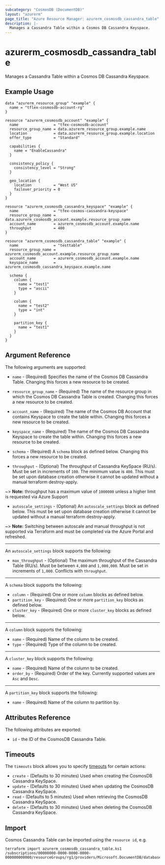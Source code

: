 ```yaml
---
subcategory: "CosmosDB (DocumentDB)"
layout: "azurerm"
page_title: "Azure Resource Manager: azurerm_cosmosdb_cassandra_table"
description: |-
  Manages a Cassandra Table within a Cosmos DB Cassandra Keyspace.
---
```


# azurerm_cosmosdb_cassandra_table

Manages a Cassandra Table within a Cosmos DB Cassandra Keyspace.

## Example Usage

```hcl
data "azurerm_resource_group" "example" {
  name = "tflex-cosmosdb-account-rg"
}

resource "azurerm_cosmosdb_account" "example" {
  name                = "tfex-cosmosdb-account"
  resource_group_name = data.azurerm_resource_group.example.name
  location            = data.azurerm_resource_group.example.location
  offer_type          = "Standard"

  capabilities {
    name = "EnableCassandra"
  }

  consistency_policy {
    consistency_level = "Strong"
  }

  geo_location {
    location          = "West US"
    failover_priority = 0
  }
}

resource "azurerm_cosmosdb_cassandra_keyspace" "example" {
  name                = "tfex-cosmos-cassandra-keyspace"
  resource_group_name = data.azurerm_cosmosdb_account.example.resource_group_name
  account_name        = azurerm_cosmosdb_account.example.name
  throughput          = 400
}

resource "azurerm_cosmosdb_cassandra_table" "example" {
  name                = "testtable"
  resource_group_name = azurerm_cosmosdb_account.example.resource_group_name
  account_name        = azurerm_cosmosdb_account.example.name
  keyspace_name       = azurerm_cosmosdb_cassandra_keyspace.example.name

  schema {
    column {
      name = "test1"
      type = "ascii"
    }

    column {
      name = "test2"
      type = "int"
    }

    partition_key {
      name = "test1"
    }
  }
}
```

## Argument Reference

The following arguments are supported:

* `name` - (Required) Specifies the name of the Cosmos DB Cassandra Table. Changing this forces a new resource to be created.

* `resource_group_name` - (Required) The name of the resource group in which the Cosmos DB Cassandra Table is created. Changing this forces a new resource to be created.

* `account_name` - (Required) The name of the Cosmos DB Account that contains Keyspace to create the table within. Changing this forces a new resource to be created.

* `keyspace_name` - (Required) The name of the Cosmos DB Cassandra Keyspace to create the table within. Changing this forces a new resource to be created.

* `schema` - (Required) A `schema` block as defined below. Changing this forces a new resource to be created.

* `throughput` - (Optional) The throughput of Cassandra KeySpace (RU/s). Must be set in increments of `100`. The minimum value is `400`. This must be set upon database creation otherwise it cannot be updated without a manual terraform destroy-apply.

~> **Note:** throughput has a maximum value of `1000000` unless a higher limit is requested via Azure Support

* `autoscale_settings` - (Optional) An `autoscale_settings` block as defined below. This must be set upon database creation otherwise it cannot be updated without a manual terraform destroy-apply.

~> **Note:** Switching between autoscale and manual throughput is not supported via Terraform and must be completed via the Azure Portal and refreshed.

---

An `autoscale_settings` block supports the following:

* `max_throughput` - (Optional) The maximum throughput of the Cassandra Table (RU/s). Must be between `4,000` and `1,000,000`. Must be set in increments of `1,000`. Conflicts with `throughput`.

---

A `schema` block supports the following:

* `column` - (Required) One or more `column` blocks as defined below.
* `partition_key` - (Required) One or more `partition_key` blocks as defined below.
* `cluster_key` - (Required) One or more `cluster_key` blocks as defined below.

---

A `column` block supports the following:

* `name` - (Required) Name of the column to be created.
* `type` - (Required) Type of the column to be created.

---

A `cluster_key` block supports the following:

* `name` - (Required) Name of the column to be created.
* `order_by` - (Required) Order of the key. Currently supported values are `Asc` and `Desc`.

---

A `partition_key` block supports the following:

* `name` - (Required) Name of the column to partition by.

## Attributes Reference

The following attributes are exported:

* `id` - the ID of the CosmosDB Cassandra Table.

## Timeouts

The `timeouts` block allows you to specify [timeouts](https://www.terraform.io/docs/configuration/resources.html#timeouts) for certain actions:

* `create` - (Defaults to 30 minutes) Used when creating the CosmosDB Cassandra KeySpace.
* `update` - (Defaults to 30 minutes) Used when updating the CosmosDB Cassandra KeySpace.
* `read` - (Defaults to 5 minutes) Used when retrieving the CosmosDB Cassandra KeySpace.
* `delete` - (Defaults to 30 minutes) Used when deleting the CosmosDB Cassandra KeySpace.

## Import

Cosmos Cassandra Table can be imported using the `resource id`, e.g.

```shell
terraform import azurerm_cosmosdb_cassandra_table.ks1 /subscriptions/00000000-0000-0000-0000-000000000000/resourceGroups/rg1/providers/Microsoft.DocumentDB/databaseAccounts/account1/cassandraKeyspaces/ks1/tables/table1
```

